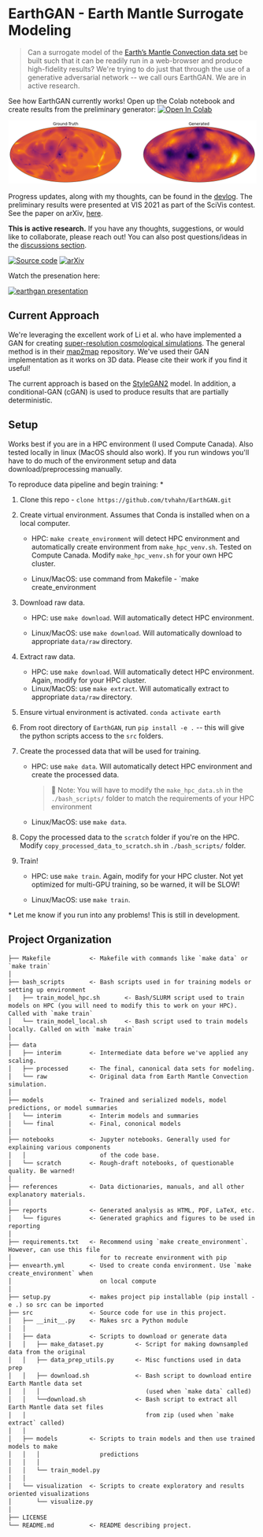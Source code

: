 EarthGAN - Earth Mantle Surrogate Modeling
==============================

> Can a surrogate model of the [Earth’s Mantle Convection data set](https://scivis2021.netlify.app/data/) be built such that it can be readily run in a web-browser and produce high-fidelity    results? We're trying to do just that through the use of a generative adversarial network -- we call ours EarthGAN. We are in active research.


See how EarthGAN currently works! Open up the Colab notebook and create results from the preliminary generator: [![Open In Colab](https://colab.research.google.com/assets/colab-badge.svg)](https://colab.research.google.com/github/tvhahn/EarthGAN/blob/master/notebooks/3.0_generate_fake_example.ipynb)



![compare_epoch41_rindex165_moll](./devlog/img/compare_epoch41_rindex165_moll.png)



Progress updates, along with my thoughts, can be found in the [devlog](devlog/). The preliminary results were presented at VIS 2021 as part of the SciVis contest. See the paper on arXiv, [here](https://arxiv.org/abs/2110.13315).

**This is active research.** If you have any thoughts, suggestions, or would like to collaborate, please reach out! You can also post questions/ideas in the [discussions section](https://github.com/tvhahn/EarthGAN/discussions).



[![Source code](https://img.shields.io/badge/code-PyTorch-009900.svg)](https://github.com/tvhahn/EarthGAN/blob/master/src/models/train_model.py) [![arXiv](https://img.shields.io/badge/arXiv-2110.13315-b31b1b.svg)](https://arxiv.org/abs/2110.13315)

Watch the presenation here:



[![earthgan presentation](http://img.youtube.com/vi/QGjWRk3mMHk/0.jpg)](http://www.youtube.com/watch?v=QGjWRk3mMHk "EarthGAN presentation")

## Current Approach

We're leveraging the excellent work of Li et al. who have implemented a GAN for creating [super-resolution cosmological simulations](https://www.pnas.org/content/118/19/e2022038118). The general method is in their [map2map](https://github.com/eelregit/map2map) repository. We've used their GAN implementation as it works on 3D data. Please cite their work if you find it useful!

The current approach is based on the [StyleGAN2](https://github.com/NVlabs/stylegan2) model. In addition, a conditional-GAN (cGAN) is used to produce results that are partially deterministic.

## Setup

Works best if you are in a HPC environment (I used Compute Canada). Also tested locally in linux (MacOS should also work).  If you run windows you'll have to do much of the environment setup and data download/preprocessing manually.

To reproduce data pipeline and begin training: *

1. Clone this repo - `clone https://github.com/tvhahn/EarthGAN.git`

2. Create virtual environment. Assumes that Conda is installed when on a local computer.

   * HPC: `make create_environment` will detect HPC environment and automatically create environment from `make_hpc_venv.sh`. Tested on Compute Canada. Modify `make_hpc_venv.sh` for your own HPC cluster.

   * Linux/MacOS: use command from Makefile - `make create_environment

3. Download raw data.

   * HPC: use `make download`. Will automatically detect HPC environment.

   * Linux/MacOS: use `make download`. Will automatically download to appropriate `data/raw` directory.

4. Extract raw data.

   * HPC: use `make download`. Will automatically detect HPC environment. Again, modify for your HPC cluster.
   * Linux/MacOS: use `make extract`. Will automatically extract to appropriate `data/raw` directory.

5. Ensure virtual environment is activated. `conda activate earth`

6. From root directory of `EarthGAN`, run `pip install -e .` -- this will give the python scripts access to the `src` folders.

7. Create the processed data that will be used for training.

   * HPC: use `make data`. Will automatically detect HPC environment and create the processed data.

     > :memo: Note: You will have to modify the `make_hpc_data.sh` in the `./bash_scripts/` folder to match the requirements of your HPC environment

   * Linux/MacOS: use `make data`. 

8. Copy the processed data to the `scratch` folder if you're on the HPC. Modify `copy_processed_data_to_scratch.sh` in `./bash_scripts/` folder.

9. Train!

   * HPC: use `make train`.  Again, modify for your HPC cluster. Not yet optimized for multi-GPU training, so be warned, it will be SLOW!

   * Linux/MacOS: use `make train`.

     

\* Let me know if you run into any problems! This is still in development.

Project Organization
------------

    ├── Makefile           <- Makefile with commands like `make data` or `make train`
    │
    ├── bash_scripts	   <- Bash scripts used in for training models or setting up environment
    │   ├── train_model_hpc.sh       <- Bash/SLURM script used to train models on HPC (you will need to	modify this to work on your HPC). Called with `make train`
    │   └── train_model_local.sh     <- Bash script used to train models locally. Called on with `make train`
    │
    ├── data
    │   ├── interim        <- Intermediate data before we've applied any scaling.
    │   ├── processed      <- The final, canonical data sets for modeling.
    │   └── raw            <- Original data from Earth Mantle Convection simulation.
    │
    ├── models             <- Trained and serialized models, model predictions, or model summaries
    │   └── interim        <- Interim models and summaries
    │   └── final          <- Final, cononical models
    │
    ├── notebooks          <- Jupyter notebooks. Generally used for explaining various components
    │   │                     of the code base.
    │   └── scratch        <- Rough-draft notebooks, of questionable quality. Be warned!
    │
    ├── references         <- Data dictionaries, manuals, and all other explanatory materials.
    │
    ├── reports            <- Generated analysis as HTML, PDF, LaTeX, etc.
    │   └── figures        <- Generated graphics and figures to be used in reporting
    │
    ├── requirements.txt   <- Recommend using `make create_environment`. However, can use this file
    │                         for to recreate environment with pip
    ├── envearth.yml       <- Used to create conda environment. Use `make create_environment` when
    │                         on local compute				
    │
    ├── setup.py           <- makes project pip installable (pip install -e .) so src can be imported
    ├── src                <- Source code for use in this project.
    │   ├── __init__.py    <- Makes src a Python module
    │   │
    │   ├── data           <- Scripts to download or generate data
    │   │   ├── make_dataset.py			<- Script for making downsampled data from the original
    │   │   ├── data_prep_utils.py		<- Misc functions used in data prep
    │   │   ├── download.sh				<- Bash script to download entire Earth Mantle data set
    │   │   │  							   (used when `make data` called)
    │   │   └──download.sh				<- Bash script to extract all Earth Mantle data set files
    │   │    							   from zip (used when `make extract` called)								   
    │   │
    │   ├── models         <- Scripts to train models and then use trained models to make
    │   │   │                 predictions
    │   │   │
    │   │   └── train_model.py
    │   │
    │   └── visualization  <- Scripts to create exploratory and results oriented visualizations
    │       └── visualize.py
    │
    ├── LICENSE
    └── README.md          <- README describing project.

